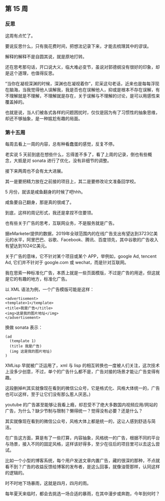 ## 第 15 周

### 反思

这周有点忙了。

要说反思什么，只有我花费时间，把想法记录下来，才能去梳理其中的谬误。

解释的解释不是自圆其说，就是原地打转。

还在思考那句话，开口说大义，临大难必变节，虽说对郭德纲没有很好的印象，却是这个道理，也值得反思。

“当你在凝视深渊的时候，深渊也在凝视着你”，尼采这句老话，近来也是每每浮现在脑海，当我觉得他人误解我，我是否也在误解他人，抑或是根本不存在误解，有不理解就是不理解，不理解就是存在，关于误解与不理解的讨论，是可以用感性来覆盖掉的。

也就是说，当人们被各式各样的问题困扰时，仅仅是因为有了习惯性的抽象思维，却还不够抽象，是一种尴尬有趣的局面。


### 第十五周

每周去看上一周的内容，总有种看蠢蛋的感觉，反复不停。

老实说 5 天前到底在想些什么，忘得差不多了，看了上周的记录，倒也有些概念，大抵是对 sonata 进行了优化，没有非细节的调整。

接下来两周也不会有太大进展。

其一是要把精力放在之前接的项目上，其二是要修改论文准备回学校。

5 月份，就该是咸鱼翻身的时候了吧hhh。

咸鱼要自己翻身，那是真的很咸了。

到底，这样的周记形式，我还是拿捏不住要领。

也有些关于广告的思考，互联网业务，不是服务就是广告。

据eMarketer提供的数据，2019年全球范围内的在线广告支出有望达到3723亿美元的水平，阿里巴巴、谷歌、Facebook、腾讯、百度领先，其中谷歌的广告收入有望达到1024亿美元。

关于广告的意味，它不针对某个项目或某个 APP，举例如，google Ad, tencent Ad, 它们并不针对于 google.com 或 wechat，而是针对互联网。

我在思索一种标准化广告，本质上就是一些页面模版，不过是广告的用途，但这就是它的有趣的地方，标准化广告。

以 XML 语法为例，一个广告模版可能是这样：

```
<advertisement>
<template>1</template>
<title>我是广告</title>
<img>这是我的图片地址</img>
</advertisement>
```

换做 sonata 表示：

```
(ad
  (template 1)
  (title 我是广告)
  (img 这是我的图片地址)
)
```

XMLisp 早就被广泛运用了，xml 与 lisp 的相互转换也一度被人们关注，这次技术上没多少创意，不过，单个的广告什么都不是，广告对接的场景才能让广告变得有趣。

这段删掉#(其实就像现在看到的微信公众号，它是格式化、风格大体统一的，广告也可以这样，至于让它们没有那么惹人厌恶。)

youtube 的广告甚至能够让我看上瘾，却忍受不了绝大多数国内视频应用/网站的广告，为什么？缺少节制与限制？懒得统一？觉得没有必要？还是什么？

其实就像现在看到的微信公众号，风格大体上都是统一的，这让人感到舒适与简洁。

在广告这方面，算是有了一些打算，内容抽象，风格统一的广告，根据不同的平台与场景，接入不同的固定风格，这样该好得多，至少在往后的项目里可以去这么尝试。

比如一个小型的博客系统，每个用户发送文章内置广告，藏的很深的那种，不点就看不到？广告的收益反馈给博客的发布者，是这么回事，就像油管那样，认同这样的逻辑的。

时不时地下场暴雨，这就是四月，四月的雨。

每年夏天来临时，都会去挑选一场合适的暴雨，在其中漫步或奔跑，今年到何时？
